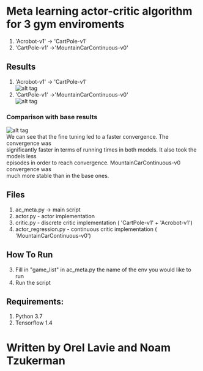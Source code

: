 # Meta learning actor-critic algorithm for 3 gym enviroments
1. 'Acrobot-v1' -> 'CartPole-v1' <br>
2. 'CartPole-v1' ->'MountainCarContinuous-v0' <br>

## Results
1. 'Acrobot-v1' -> 'CartPole-v1' <br>
![alt tag](https://github.com/orel1212/MyWorks/blob/main/Reinforcement%20Learning/Meta_Transfer_learning/meta/%E2%80%8F%E2%80%8Facrobot_cartpole.PNG)
2. 'CartPole-v1' ->'MountainCarContinuous-v0' <br>
![alt tag](https://github.com/orel1212/MyWorks/blob/main/Reinforcement%20Learning/Meta_Transfer_learning/meta/%E2%80%8F%E2%80%8Fcartpole_mountain_car.PNG)

### Comparison with base results
![alt tag](https://github.com/orel1212/MyWorks/blob/main/Reinforcement%20Learning/Meta_Transfer_learning/meta/%E2%80%8F%E2%80%8Fcomparison.PNG) <br>
We can see that the fine tuning led to a faster convergence. The convergence was  <br>
significantly faster in terms of running times in both models. It also took the models less  <br>
episodes in order to reach convergence. MountainCarContinuous-v0 convergence was  <br>
much more stable than in the base ones. <br>

## Files
1. ac_meta.py ->  main script <br>
1. actor.py - actor implementation <br>
1. critic.py - discrete critic implementation ( 'CartPole-v1' + 'Acrobot-v1') <br>
1. actor_regression.py - continuous critic implementation ( 'MountainCarContinuous-v0') <br>

## How To Run
3. Fill in "game_list" in ac_meta.py the name of the env you would like to run
4. Run the script

## Requirements:
1. Python 3.7 <br>
2. Tensorflow 1.4 <br>

# Written by Orel Lavie and Noam Tzukerman


